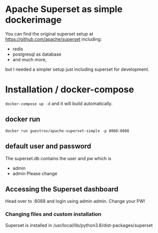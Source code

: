 # Apache Superset as simple dockerimage

You can find the original superset setup at https://github.com/apache/superset including:
- redis
- postgresql as database
- and much more, 

but I needed a simpler setup just including superset for development. 

# Installation / docker-compose

`docker-compose up -d` 
and it will build automatically. 

## docker run

`docker run guestros/apache-superset-simple -p 8088:8088`

## default user and password

The superset.db contains the user and pw which is

- admin
- admin
Please change

## Accessing the Superset dashboard

Head over to <YOURIP>:8088 and login using admin admin. 
Change your PW!

### Changing files and custom installation

Superset is installed in /usr/local/lib/python3.8/dist-packages/superset
